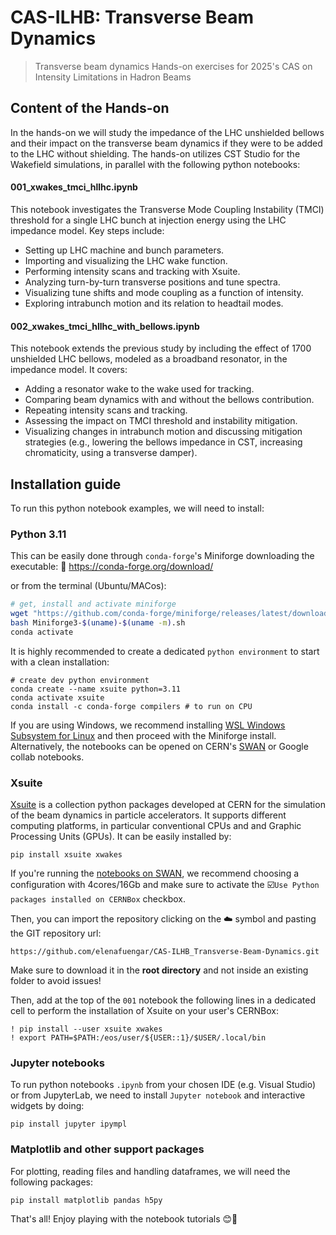 # CAS-ILHB: Transverse Beam Dynamics
> Transverse beam dynamics Hands-on exercises for 2025's CAS on Intensity Limitations in Hadron Beams 

## Content of the Hands-on

In the hands-on we will study the impedance of the LHC unshielded bellows and their impact on the transverse beam dynamics if they were to be added to the LHC without shielding. The hands-on utilizes CST Studio for the Wakefield simulations, in parallel with the following python notebooks:

#### 001_xwakes_tmci_hllhc.ipynb

This notebook investigates the Transverse Mode Coupling Instability (TMCI) threshold for a single LHC bunch at injection energy using the LHC impedance model. Key steps include:

- Setting up LHC machine and bunch parameters.
- Importing and visualizing the LHC wake function.
- Performing intensity scans and tracking with Xsuite.
- Analyzing turn-by-turn transverse positions and tune spectra.
- Visualizing tune shifts and mode coupling as a function of intensity.
- Exploring intrabunch motion and its relation to headtail modes.

#### 002_xwakes_tmci_hllhc_with_bellows.ipynb

This notebook extends the previous study by including the effect of 1700 unshielded LHC bellows, modeled as a broadband resonator, in the impedance model. It covers:

- Adding a resonator wake to the wake used for tracking.
- Comparing beam dynamics with and without the bellows contribution.
- Repeating intensity scans and tracking.
- Assessing the impact on TMCI threshold and instability mitigation.
- Visualizing changes in intrabunch motion and discussing mitigation strategies (e.g., lowering the bellows impedance in CST, increasing chromaticity, using a transverse damper).
  
## Installation guide

To run this python notebook examples, we will need to install:

### Python 3.11

This can be easily done through `conda-forge`'s Miniforge downloading the executable:
🔗 https://conda-forge.org/download/ 

or from the terminal (Ubuntu/MACos):
```bash
# get, install and activate miniforge
wget "https://github.com/conda-forge/miniforge/releases/latest/download/Miniforge3-$(uname)-$(uname -m).sh"
bash Miniforge3-$(uname)-$(uname -m).sh
conda activate
```
It is highly recommended to create a dedicated `python environment` to start with a clean installation:
```
# create dev python environment
conda create --name xsuite python=3.11
conda activate xsuite
conda install -c conda-forge compilers # to run on CPU
```

If you are using Windows, we recommend installing [WSL Windows Subsystem for Linux](https://learn.microsoft.com/en-us/windows/wsl/install) and then proceed with the Miniforge install. Alternatively, the notebooks can be opened on CERN's [SWAN](https://swan.web.cern.ch/swan/) or Google collab notebooks. 

### Xsuite
  
[Xsuite](https://xsuite.readthedocs.io/en/latest/) is a collection python packages developed at CERN for the simulation of the beam dynamics in particle accelerators. It supports different computing platforms, in particular conventional CPUs and and Graphic Processing Units (GPUs). It can be easily installed by:
```
pip install xsuite xwakes
```

If you're running the [notebooks on SWAN](https://swan.web.cern.ch/), we recommend choosing a configuration with 4cores/16Gb and make sure to activate the ☑️`Use Python packages installed on CERNBox` checkbox.

Then, you can import the repository clicking on the ☁️ symbol and pasting the GIT repository url: 

```
https://github.com/elenafuengar/CAS-ILHB_Transverse-Beam-Dynamics.git
```
Make sure to download it in the **root directory** and not inside an existing folder to avoid issues!

Then, add at the top of the `001` notebook the following lines in a dedicated cell to perform the installation of Xsuite on your user's CERNBox:
```
! pip install --user xsuite xwakes
! export PATH=$PATH:/eos/user/${USER::1}/$USER/.local/bin
```

### Jupyter notebooks
To run python notebooks `.ipynb` from your chosen IDE (e.g. Visual Studio) or from JupyterLab, we need to install `Jupyter notebook` and interactive widgets by doing:
```
pip install jupyter ipympl 
```

### Matplotlib and other support packages
For plotting, reading files and handling dataframes, we will need the following packages:
```
pip install matplotlib pandas h5py
```

That's all! Enjoy playing with the notebook tutorials 😊🚀
  
